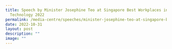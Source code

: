 ```yaml
---
title: Speech by Minister Josephine Teo at Singapore Best Workplaces in
  Technology 2022
permalink: /media-centre/speeches/minister-josephine-teo-at-singapore-best-workplaces-in-technology/
date: 2022-10-31
layout: post
description: ""
image: ""
---
```

